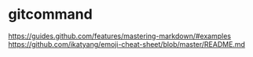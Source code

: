 # gitcommand

https://guides.github.com/features/mastering-markdown/#examples
https://github.com/ikatyang/emoji-cheat-sheet/blob/master/README.md

